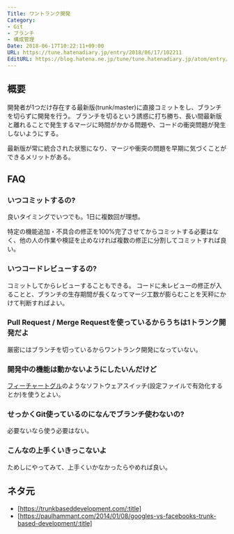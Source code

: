 ```yaml
---
Title: ワントランク開発
Category:
- Git
- ブランチ
- 構成管理
Date: 2018-06-17T10:22:11+09:00
URL: https://tune.hatenadiary.jp/entry/2018/06/17/102211
EditURL: https://blog.hatena.ne.jp/tune/tune.hatenadiary.jp/atom/entry/17391345971654931340
---
```


## 概要

開発者が1つだけ存在する最新版(trunk/master)に直接コミットをし、ブランチを切らずに開発を行う。
ブランチを切るという誘惑に打ち勝ち、長い間最新版と離れることで発生するマージに時間がかかる問題や、コードの衝突問題が発生しないようにする。

最新版が常に統合された状態になり、マージや衝突の問題を早期に気づくことができるメリットがある。

## FAQ

### いつコミットするの?

良いタイミングでいつでも。1日に複数回が理想。

特定の機能追加・不具合の修正を100%完了させてからコミットする必要はなく、他の人の作業や検証を止めなければ複数の修正に分割してコミットすれば良い。

### いつコードレビューするの?

コミットしてからレビューすることもできる。
コードに未レビューの修正が入ることと、ブランチの生存期間が長くなってマージ工数が膨らむことを天秤にかけて判断すればよい。

### Pull Request / Merge Requestを使っているからうちは1トランク開発だよ

厳密にはブランチを切っているからワントランク開発になっていない。

### 開発中の機能は動かないようにしたいんだけど

[フィーチャートグル](https://qiita.com/TsuyoshiUshio@github/items/51c6662cd45bded95389)のようなソフトウェアスイッチ(設定ファイルで有効化するとか)を使うとよい。

### せっかくGit使っているのになんでブランチ使わないの?

必要ないなら使う必要はない。

### こんなの上手くいきっこないよ

ためしにやってみて、上手くいかなかったらやめれば良い。

## ネタ元

* [https://trunkbaseddevelopment.com/:title]
* [https://paulhammant.com/2014/01/08/googles-vs-facebooks-trunk-based-development/:title]

